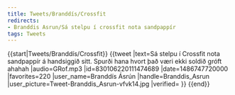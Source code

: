 ```yaml
---
title: Tweets/Branddís/Crossfit
redirects:
- Branddis Asrun/Sá stelpu í crossfit nota sandpappír
tags: Tweets
---
```


{{start|Tweets/Branddís/Crossfit}}
{{tweet
|text=Sá stelpu í Crossfit nota sandpappír á handsiggið sitt. Spurði hana hvort það væri ekki soldið gróft ahahah
|audio=GRof.mp3
|id=830106220111474689
|date=1486747720000
|favorites=220
|user_name=Branddís Ásrún
|handle=Branddis_Asrun
|user_picture=Tweet-Branddis_Asrun-vfvk14.jpg
|verified=
}}
{{end}}

